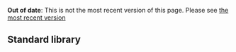 <span class="warnings">**Out of date**: This is not the most recent version of this page. Please see [the most recent version](y)</span>
## Standard library
